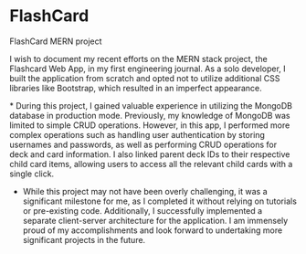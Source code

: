 # FlashCard
FlashCard MERN project
<p>I wish to document my recent efforts on the MERN stack project, the Flashcard Web App, in my first engineering journal. As a solo developer, I built the application from scratch and opted not to utilize additional CSS libraries like Bootstrap, which resulted in an imperfect appearance.
</p>
* During this project, I gained valuable experience in utilizing the MongoDB database in production mode. Previously, my knowledge of MongoDB was limited to simple CRUD operations. However, in this app, I performed more complex operations such as handling user authentication by storing usernames and passwords, as well as performing CRUD operations for deck and card information. I also linked parent deck IDs to their respective child card items, allowing users to access all the relevant child cards with a single click.

* While this project may not have been overly challenging, it was a significant milestone for me, as I completed it without relying on tutorials or pre-existing code. Additionally, I successfully implemented a separate client-server architecture for the application. I am immensely proud of my accomplishments and look forward to undertaking more significant projects in the future.
